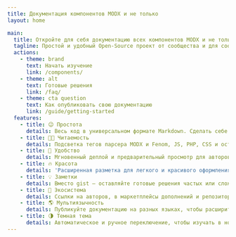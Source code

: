 ```yaml
---
title: Документация компонентов MODX и не только
layout: home

main:
  title: Откройте для себя документацию всех компонентов MODX и не только
  tagline: Простой и удобный Open-Source проект от сообщества и для сообщества, где вы можете найти и изучить документацию всех популярных компонентов MODX, а разработчики – легко описать свои
  actions:
    - theme: brand
      text: Начать изучение
      link: /components/
    - theme: alt
      text: Готовые решения
      link: /faq/
    - theme: cta question
      text: Как опубликовать свою документацию
      link: /guide/getting-started
  features:
    - title: 😉 Простота
      details: Весь код в универсальном формате Markdown. Сделать себе полную копию или внести правки можно в пару кликов!
    - title: 👌🏼 Читаемость
      details: Подсветка тегов парсера MODX и Fenom, JS, PHP, CSS и остального. А также удобные <a href="/guide/vitepress#gruppy-koda">вкладки-переключатели</a> кода.
    - title: 🚀 Удобство
      details: Мгновенный деплой и предварительный просмотр для авторов. Навигация, мобильная версия, и поиск для читателей.
    - title: 🔥 Красота
      details: 'Расширенная разметка для легкого и красивого оформления документации: <a href="/guide/vitepress#fokusirovka">focus code</a>, <a href="/guide/vitepress#podsvetka-razlichiy">colored diffs</a> и <a href="/guide/vitepress">многое другое</a>!'
    - title: 💡 Заметки
      details: Вместо gist – оставляйте готовые решения частых или сложных задач по MODX для себя и других.
    - title: 🌌 Экосистема
      details: Ссылки на авторов, в маркетплейсы дополнений и репозитории для лучшей обратной связи, поддержки и продвижения.
    - title: 🌎 Мультиязычность
      details: Публикуйте документацию на разных языках, чтобы расширить аудиторию компонентов. Участвуйте в переводах!
    - title: 🌗 Темная тема
      details: Автоматическое и ручное переключение, чтобы изучать в ночи 👀, а днём уже использовать.
---
```

